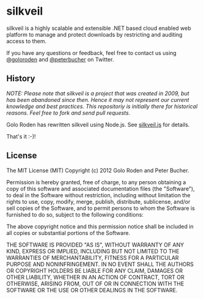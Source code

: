 # silkveil

silkveil is a highly scalable and extensible .NET based cloud enabled web platform to manage and protect downloads by restricting and auditing access to them.

If you have any questions or feedback, feel free to contact us using [@goloroden](https://twitter.com/goloroden) and [@peterbucher](https://twitter.com/peterbucher) on Twitter.

## History

*NOTE: Please note that silkveil is a project that was created in 2009, but has been abandoned since then. Hence it may not represent our current knowledge and best practices. This repositoriy is initially there for historical reasons. Feel free to fork and send pull requests.*

Golo Roden has rewritten silkveil using Node.js. See [silkveil.js](https://github.com/goloroden/silkveiljs) for details.

That's it :-)!

## License

The MIT License (MIT)
Copyright (c) 2012 Golo Roden and Peter Bucher.
 
Permission is hereby granted, free of charge, to any person obtaining a copy of this software and associated documentation files (the "Software"), to deal in the Software without restriction, including without limitation the rights to use, copy, modify, merge, publish, distribute, sublicense, and/or sell copies of the Software, and to permit persons to whom the Software is furnished to do so, subject to the following conditions:
 
The above copyright notice and this permission notice shall be included in all copies or substantial portions of the Software.
 
THE SOFTWARE IS PROVIDED "AS IS", WITHOUT WARRANTY OF ANY KIND, EXPRESS OR IMPLIED, INCLUDING BUT NOT LIMITED TO THE WARRANTIES OF MERCHANTABILITY, FITNESS FOR A PARTICULAR PURPOSE AND NONINFRINGEMENT. IN NO EVENT SHALL THE AUTHORS OR COPYRIGHT HOLDERS BE LIABLE FOR ANY CLAIM, DAMAGES OR OTHER LIABILITY, WHETHER IN AN ACTION OF CONTRACT, TORT OR OTHERWISE, ARISING FROM, OUT OF OR IN CONNECTION WITH THE SOFTWARE OR THE USE OR OTHER DEALINGS IN THE SOFTWARE.